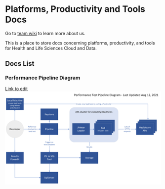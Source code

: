 # Platforms, Productivity and Tools Docs

Go to [team wiki](https://microsofthealth.visualstudio.com/Health/_wiki/wikis/Health.wiki/429/Agartha-Team) to learn more about us.

This is a place to store docs concerning platforms, productivity, and tools for Health and Life Sciences Cloud and Data.

## Docs List

### Performance Pipeline Diagram 
[Link to edit](https://microsoft-my.sharepoint.com/:u:/p/oswaldjones/ER9OBt6-YbZMoqi-Pg0jbVYBMiI7ozyb4x8NXoNIPvQFBQ?e=aBmMUm)
![Anonymized export work flow](./Performance%20Test%20Pipeline%20Diagram.png)